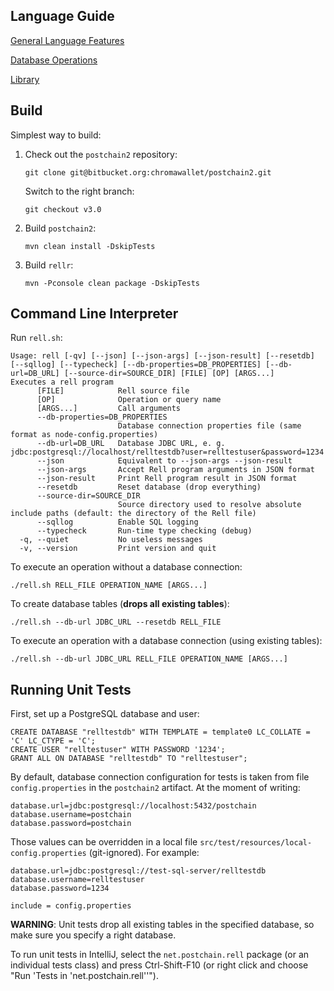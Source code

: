 ## Language Guide

[General Language Features](doc/guide/general.rst)

[Database Operations](doc/guide/database.rst)

[Library](doc/guide/library.rst)

## Build

Simplest way to build:

1. Check out the `postchain2` repository:  
    ```
    git clone git@bitbucket.org:chromawallet/postchain2.git
    ```  
    Switch to the right branch:  
    ```
    git checkout v3.0
    ```
2. Build `postchain2`:  
    ```
    mvn clean install -DskipTests
    ```
3. Build `rellr`:  
    ```
    mvn -Pconsole clean package -DskipTests
    ```

## Command Line Interpreter

Run `rell.sh`:

```
Usage: rell [-qv] [--json] [--json-args] [--json-result] [--resetdb] [--sqllog] [--typecheck] [--db-properties=DB_PROPERTIES] [--db-url=DB_URL] [--source-dir=SOURCE_DIR] [FILE] [OP] [ARGS...]
Executes a rell program
      [FILE]            Rell source file
      [OP]              Operation or query name
      [ARGS...]         Call arguments
      --db-properties=DB_PROPERTIES
                        Database connection properties file (same format as node-config.properties)
      --db-url=DB_URL   Database JDBC URL, e. g. jdbc:postgresql://localhost/relltestdb?user=relltestuser&password=1234
      --json            Equivalent to --json-args --json-result
      --json-args       Accept Rell program arguments in JSON format
      --json-result     Print Rell program result in JSON format
      --resetdb         Reset database (drop everything)
      --source-dir=SOURCE_DIR
                        Source directory used to resolve absolute include paths (default: the directory of the Rell file)
      --sqllog          Enable SQL logging
      --typecheck       Run-time type checking (debug)
  -q, --quiet           No useless messages
  -v, --version         Print version and quit
```

To execute an operation without a database connection:

```
./rell.sh RELL_FILE OPERATION_NAME [ARGS...]
```

To create database tables (**drops all existing tables**):

```
./rell.sh --db-url JDBC_URL --resetdb RELL_FILE
```

To execute an operation with a database connection (using existing tables):

```
./rell.sh --db-url JDBC_URL RELL_FILE OPERATION_NAME [ARGS...]
```

## Running Unit Tests

First, set up a PostgreSQL database and user:

```
CREATE DATABASE "relltestdb" WITH TEMPLATE = template0 LC_COLLATE = 'C' LC_CTYPE = 'C';
CREATE USER "relltestuser" WITH PASSWORD '1234';
GRANT ALL ON DATABASE "relltestdb" TO "relltestuser";
```

By default, database connection configuration for tests is taken from file `config.properties` in the `postchain2` artifact. At the moment of writing:

```
database.url=jdbc:postgresql://localhost:5432/postchain
database.username=postchain
database.password=postchain
```

Those values can be overridden in a local file `src/test/resources/local-config.properties` (git-ignored). For example:

```
database.url=jdbc:postgresql://test-sql-server/relltestdb
database.username=relltestuser
database.password=1234

include = config.properties
```

**WARNING**: Unit tests drop all existing tables in the specified database, so make sure you specify a right database.

To run unit tests in IntelliJ, select the `net.postchain.rell` package (or an individual tests class) and press Ctrl-Shift-F10 (or right click and choose "Run 'Tests in 'net.postchain.rell''").
